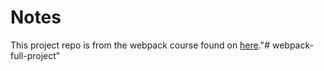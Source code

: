 # Notes

This project repo is from the webpack course found on [here](https://www.youtube.com/watch?v=TOb1c39m64A)."# webpack-full-project" 
